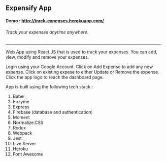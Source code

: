 ## Expensify App

#### Demo : http://track-expenses.herokuapp.com/

###### Track your expenses anytime anywhere.

---

Web App using React.JS that is used to track your expenses. You can add, view, modify and remove your expenses.

Login using your Google Account. Click on Add Expense to add any new expense. Click on existing expese to either Update or Remove the expense. Click the app logo to reach the dashboard page.

App is built using the following tech stack : 


1.    Babel
2.  Enzyme
3. Express
4. Firebase (database and authentication)
5. Moment
6. Normalize.CSS
7. Redux
8. Webpack
9. Jest
10. Live Server
11. Heroku
12. Font Awesome